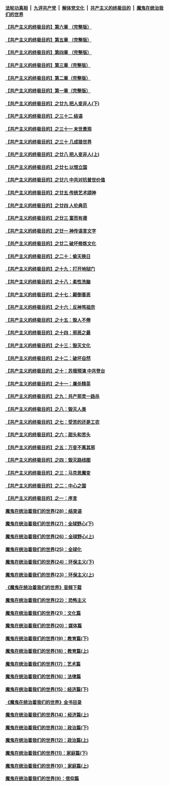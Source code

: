 

####  [法轮功真相](../../../../basic/blob/master/README.md?t=05222001) &nbsp;|&nbsp; [九评共产党](../../../../9ping.md/blob/master/README.md?t=05222001) &nbsp;|&nbsp; [解体党文化](../../../../jtdwh.md/blob/master/README.md?t=05222001)  &nbsp;|&nbsp; [共产主义的终极目的](../../../../gczydzjmd.md/blob/master/README.md?t=05222001) &nbsp;|&nbsp; [魔鬼在统治我们的世界](../../../../mgztzwmdsj.md/blob/master/README.md?t=05222001) 

#### [【共产主义的终极目的】第六章 （完整版）](../pages/nsc422/n11428913.md?t=05222001) 

#### [【共产主义的终极目的】第五章 （完整版）](../pages/nsc422/n11428912.md?t=05222001) 

#### [【共产主义的终极目的】第四章 （完整版）](../pages/nsc422/n11428907.md?t=05222001) 

#### [【共产主义的终极目的】第三章（完整版）](../pages/nsc422/n11428848.md?t=05222001) 

#### [【共产主义的终极目的】第二章（完整版）](../pages/nsc422/n11428831.md?t=05222001) 

#### [【共产主义的终极目的】第一章（完整版）](../pages/nsc422/n11417651.md?t=05222001) 

#### [【共产主义的终极目的】之廿九 把人变非人(下)](../pages/nsc422/n11344140.md?t=05222001) 

#### [【共产主义的终极目的】之三十二 结语](../pages/nsc422/n11360535.md?t=05222001) 

#### [【共产主义的终极目的】之三十一 末世景观](../pages/nsc422/n11351129.md?t=05222001) 

#### [【共产主义的终极目的】之三十 几成狼世界](../pages/nsc422/n11348280.md?t=05222001) 

#### [【共产主义的终极目的】之廿八 把人变非人(上)](../pages/nsc422/n11340492.md?t=05222001) 

#### [【共产主义的终极目的】之廿七 以恨立国](../pages/nsc422/n11336944.md?t=05222001) 

#### [【共产主义的终极目的】之廿六 中共对抗普世价值](../pages/nsc422/n11324785.md?t=05222001) 

#### [【共产主义的终极目的】之廿五 传统艺术颂神](../pages/nsc422/n11296396.md?t=05222001) 

#### [【共产主义的终极目的】之廿四 人伦典范](../pages/nsc422/n11296397.md?t=05222001) 

#### [【共产主义的终极目的】之廿三 富而有德](../pages/nsc422/n11283598.md?t=05222001) 

#### [【共产主义的终极目的】之廿一 神传语言文字](../pages/nsc422/n11263265.md?t=05222001) 

#### [【共产主义的终极目的】之廿二 破坏修炼文化](../pages/nsc422/n11245728.md?t=05222001) 

#### [【共产主义的终极目的】之二十：偷天换日](../pages/nsc422/n11238846.md?t=05222001) 

#### [【共产主义的终极目的】之十九：打开地狱门](../pages/nsc422/n11206376.md?t=05222001) 

#### [【共产主义的终极目的】之十八：柔性洗脑](../pages/nsc422/n11199994.md?t=05222001) 

#### [【共产主义的终极目的】之十七：颠倒善恶](../pages/nsc422/n11179782.md?t=05222001) 

#### [【共产主义的终极目的】之十六：反神骂祖宗](../pages/nsc422/n11166798.md?t=05222001) 

#### [【共产主义的终极目的】之十五：毁人不倦](../pages/nsc422/n11166792.md?t=05222001) 

#### [【共产主义的终极目的】之十四：邪恶之最](../pages/nsc422/n11150249.md?t=05222001) 

#### [【共产主义的终极目的】之十三：毁灭文化](../pages/nsc422/n11135227.md?t=05222001) 

#### [【共产主义的终极目的】之十二：破坏自然](../pages/nsc422/n11135214.md?t=05222001) 

#### [【共产主义的终极目的】之十：苏俄预演 中共登台](../pages/nsc422/n11118424.md?t=05222001) 

#### [【共产主义的终极目的】之十一：屠杀精英](../pages/nsc422/n11118442.md?t=05222001) 

#### [【共产主义的终极目的】之九：共产邪灵一路杀](../pages/nsc422/n11114139.md?t=05222001) 

#### [【共产主义的终极目的】之八：毁灭人类](../pages/nsc422/n11108503.md?t=05222001) 

#### [【共产主义的终极目的】之七：受苦的还是工农](../pages/nsc422/n11101809.md?t=05222001) 

#### [【共产主义的终极目的】之六：甜头和苦头](../pages/nsc422/n11096971.md?t=05222001) 

#### [【共产主义的终极目的】之五：万变不离其邪](../pages/nsc422/n11091285.md?t=05222001) 

#### [【共产主义的终极目的】之四：毁灭路线图](../pages/nsc422/n11086284.md?t=05222001) 

#### [【共产主义的终极目的】之三：马克思魔变](../pages/nsc422/n11061941.md?t=05222001) 

#### [【共产主义的终极目的】之二：中心之国](../pages/nsc422/n11047728.md?t=05222001) 

#### [【共产主义的终极目的】之一：序言](../pages/nsc422/n11086077.md?t=05222001) 

#### [魔鬼在统治着我们的世界(28)：结束语](../pages/nsc422/n10936246.md?t=05222001) 

#### [魔鬼在统治着我们的世界(27)：全球野心(下)](../pages/nsc422/n10928319.md?t=05222001) 

#### [魔鬼在统治着我们的世界(26)：全球野心(上)](../pages/nsc422/n10900318.md?t=05222001) 

#### [魔鬼在统治着我们的世界(25)：全球化](../pages/nsc422/n10788205.md?t=05222001) 

#### [魔鬼在统治着我们的世界(24)：环保主义(下)](../pages/nsc422/n10695307.md?t=05222001) 

#### [魔鬼在统治着我们的世界(23)：环保主义(上)](../pages/nsc422/n10688613.md?t=05222001) 

#### [《魔鬼在统治着我们的世界》音频下载](../pages/nsc422/n10635553.md?t=05222001) 

#### [魔鬼在统治着我们的世界(22)：恐怖主义](../pages/nsc422/n10614727.md?t=05222001) 

#### [魔鬼在统治着我们的世界(21)：文化篇](../pages/nsc422/n10597706.md?t=05222001) 

#### [魔鬼在统治着我们的世界(20)：媒体篇](../pages/nsc422/n10586579.md?t=05222001) 

#### [魔鬼在统治着我们的世界(19)：教育篇(下)](../pages/nsc422/n10564808.md?t=05222001) 

#### [魔鬼在统治着我们的世界(18)：教育篇(上)](../pages/nsc422/n10526970.md?t=05222001) 

#### [魔鬼在统治着我们的世界(17)：艺术篇](../pages/nsc422/n10499093.md?t=05222001) 

#### [魔鬼在统治着我们的世界(16)：法律篇](../pages/nsc422/n10485969.md?t=05222001) 

#### [魔鬼在统治着我们的世界(15)：经济篇(下)](../pages/nsc422/n10469975.md?t=05222001) 

#### [《魔鬼在统治着我们的世界》全书目录](../pages/nsc422/n10464261.md?t=05222001) 

#### [魔鬼在统治着我们的世界(14)：经济篇(上)](../pages/nsc422/n10457370.md?t=05222001) 

#### [魔鬼在统治着我们的世界(13)：政治篇(下)](../pages/nsc422/n10448270.md?t=05222001) 

#### [魔鬼在统治着我们的世界(12)：政治篇(上)](../pages/nsc422/n10444576.md?t=05222001) 

#### [魔鬼在统治着我们的世界(11)：家庭篇(下)](../pages/nsc422/n10440961.md?t=05222001) 

#### [魔鬼在统治着我们的世界(10)：家庭篇(上)](../pages/nsc422/n10435448.md?t=05222001) 

#### [魔鬼在统治着我们的世界(9)：信仰篇](../pages/nsc422/n10432159.md?t=05222001) 

